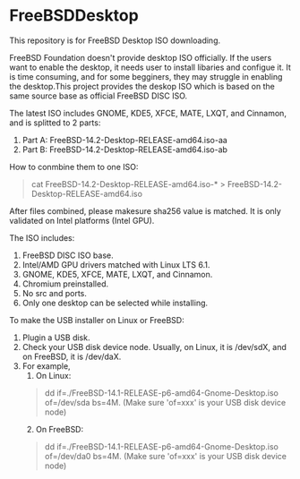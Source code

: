 # FreeBSDDesktop
This repository is for FreeBSD Desktop ISO downloading.

FreeBSD Foundation doesn't provide desktop ISO officially. If the users want to enable the desktop, it needs user to install libaries and configue it. It is time consuming, and for some begginers, they may struggle in enabling the desktop.This project provides the deskop ISO which is based on the same source base as official FreeBSD DISC ISO.

The latest ISO includes GNOME, KDE5, XFCE, MATE, LXQT, and Cinnamon, and is splitted to 2 parts:
  1. Part A: FreeBSD-14.2-Desktop-RELEASE-amd64.iso-aa
  2. Part B: FreeBSD-14.2-Desktop-RELEASE-amd64.iso-ab
   
How to conmbine them to one ISO:
> cat FreeBSD-14.2-Desktop-RELEASE-amd64.iso-* > FreeBSD-14.2-Desktop-RELEASE-amd64.iso

After files combined, please makesure sha256 value is matched. It is only validated on Intel platforms (Intel GPU).

The ISO includes:
  1. FreeBSD DISC ISO base.
  2. Intel/AMD GPU drivers matched with Linux LTS 6.1.
  3. GNOME, KDE5, XFCE, MATE, LXQT, and Cinnamon.
  4. Chromium preinstalled.
  5. No src and ports.
  6. Only one desktop can be selected while installing.
     
To make the USB installer on Linux or FreeBSD:
  1. Plugin a USB disk.
  2. Check your USB disk device node. Usually, on Linux, it is /dev/sdX, and on FreeBSD, it is /dev/daX.
  3. For example,
     1. On Linux:
     > dd if=./FreeBSD-14.1-RELEASE-p6-amd64-Gnome-Desktop.iso of=/dev/sda bs=4M. (Make sure 'of=xxx' is your USB disk device node)
     2. On FreeBSD:
     > dd if=./FreeBSD-14.1-RELEASE-p6-amd64-Gnome-Desktop.iso of=/dev/da0 bs=4M. (Make sure 'of=xxx' is your USB disk device node)

